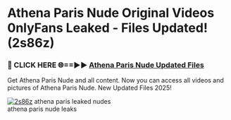 # Athena Paris Nude Original Videos 0nlyFans Leaked - Files Updated! (2s86z)

<h3>🔴 CLICK HERE 🌐==►► <a href="https://tinyurl.com/4mcuefdz" rel="nofollow">Athena Paris Nude Updated Files</a></h3>

Get Athena Paris Nude and all content. Now you can access all videos and pictures of Athena Paris Nude. New Updated Files 2025!

[![2s86z](https://i.imgur.com/StAQSOY.gif)](https://tinyurl.com/4mcuefdz)
athena paris leaked nudes<br>
athena paris nude leaks